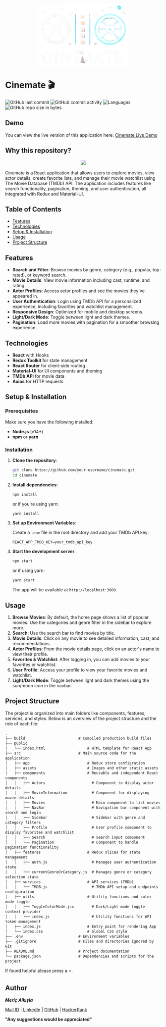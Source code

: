 <p align="center"><a href="https://cinemate-mericalkisla.netlify.app"><img src="public/darklogo.png" height="200"></a></p>

# Cinemate 🎬

![GitHub last commit](https://img.shields.io/github/last-commit/mericalkisla/CineMate-MovieApp) 
![GitHub commit activity](https://img.shields.io/github/commit-activity/y/mericalkisla/CineMate-MovieApp?color=%23ff9900)
![Languages](https://img.shields.io/badge/languages-React-blue.svg)
![GitHub repo size in bytes](https://img.shields.io/github/repo-size/mericalkisla/CineMate-MovieApp)

## Demo

You can view the live version of this application here: [Cinemate Live Demo](https://cinemate-mericalkisla.netlify.app/)

## Why this repository?

<p align="center">
  <img src="https://avatars.githubusercontent.com/u/70147993?v=4">
</p>

Cinemate is a React application that allows users to explore movies, view actor details, create favorite lists, and manage their movie watchlist using The Movie Database (TMDb) API. The application includes features like search functionality, pagination, theming, and user authentication, all integrated with Redux and Material-UI.

## Table of Contents

- [Features](#features)
- [Technologies](#technologies)
- [Setup & Installation](#setup--installation)
- [Usage](#usage)
- [Project Structure](#project-structure)

## Features

- **Search and Filter**: Browse movies by genre, category (e.g., popular, top-rated), or keyword search.
- **Movie Details**: View movie information including cast, runtime, and rating.
- **Actor Profiles**: Access actor profiles and see the movies they've appeared in.
- **User Authentication**: Login using TMDb API for a personalized experience, including favorites and watchlist management.
- **Responsive Design**: Optimized for mobile and desktop screens.
- **Light/Dark Mode**: Toggle between light and dark themes.
- **Pagination**: Load more movies with pagination for a smoother browsing experience.

## Technologies

- **React** with Hooks
- **Redux Toolkit** for state management
- **React Router** for client-side routing
- **Material-UI** for UI components and theming
- **TMDb API** for movie data
- **Axios** for HTTP requests

## Setup & Installation

### Prerequisites

Make sure you have the following installed:

- **Node.js** (v14+)
- **npm** or **yarn**

### Installation

1. **Clone the repository**:
    ```bash
    git clone https://github.com/your-username/cinemate.git
    cd cinemate
    ```

2. **Install dependencies**:
    ```bash
    npm install
    ```
    or if you're using yarn:
    ```bash
    yarn install
    ```

3. **Set up Environment Variables**:

   Create a `.env` file in the root directory and add your TMDb API key:
    ```env
    REACT_APP_TMDB_KEY=your_tmdb_api_key
    ```

4. **Start the development server**:
    ```bash
    npm start
    ```
    or if using yarn:
    ```bash
    yarn start
    ```

   The app will be available at `http://localhost:3000`.

## Usage

1. **Browse Movies**: By default, the home page shows a list of popular movies. Use the categories and genre filter in the sidebar to explore more.
2. **Search**: Use the search bar to find movies by title.
3. **Movie Details**: Click on any movie to see detailed information, cast, and recommendations.
4. **Actor Profiles**: From the movie details page, click on an actor's name to view their profile.
5. **Favorites & Watchlist**: After logging in, you can add movies to your favorites or watchlist.
6. **User Profile**: Access your profile to view your favorite movies and watchlist.
7. **Light/Dark Mode**: Toggle between light and dark themes using the sun/moon icon in the navbar.

## Project Structure

The project is organized into main folders like components, features, services, and styles. Below is an overview of the project structure and the role of each file:


    .
    ├── build                        # Compiled production build files
    ├── public
    │   └── index.html                   # HTML template for React App
    ├── src                          # Main source code for the application 
    │   ├── app                          # Redux store configration
    │   ├── assets                       # Images and other static assets
    │   ├── components                   # Reusable and independent React components
    │   │   ├── Actors                     # Component to display actor details 
    │   │   ├── MovieInformation           # Component for displaying movie details 
    │   │   ├── Movies                     # Main component to list movies 
    │   │   ├── NavBar                     # Navigation bar component with search and login 
    │   │   ├── Sidebar                    # Sidebar with genre and category filters 
    │   │   ├── Profile                    # User profile component to display favorites and watchlist 
    │   │   ├── Search                     # Search input component 
    │   │   └── Pagination                 # Component to handle pagination functionality
    │   ├── features                     # Redux slices for state management
    │   │   ├── auth.js                    # Manages user authentication state 
    │   │   └── currentGenreOrCategory.js  # Manages genre or category selection state 
    │   ├── services                     # API services (TMDb)
    │   │   └── TMDB.js                    # TMDb API setup and endpoints configuration 
    │   ├── utils                        # Utility functions and color mode toggle
    │   │   ├── ToggleColorMode.jsx        # Dark/Light mode toggle context provider 
    │   │   └── index.js                   # Utility functions for API token management 
    │   ├── index.js                     # Entry point for rendering App
    │   └── index.css                    # Global CSS style
    ├── .env                         # Environment variables
    ├── .gitignore                   # Files and directories ignored by Git
    ├── README.md                    # Project documentation 
    └── package.json                 # Dependencies and scripts for the project


If found helpful please press a ⭐.

## Author
***Meriç Alkışla***

[Mail ID](mailto:mericalkisla@gmail.com?subject=[GitHub]) | [LinkedIn](https://www.linkedin.com/in/meric-alkisla/) | [GitHub](https://github.com/MAlkisla) | [HackerRank](https://www.hackerrank.com/mericalkisla)

**"Any suggestions would be appreciated"**
